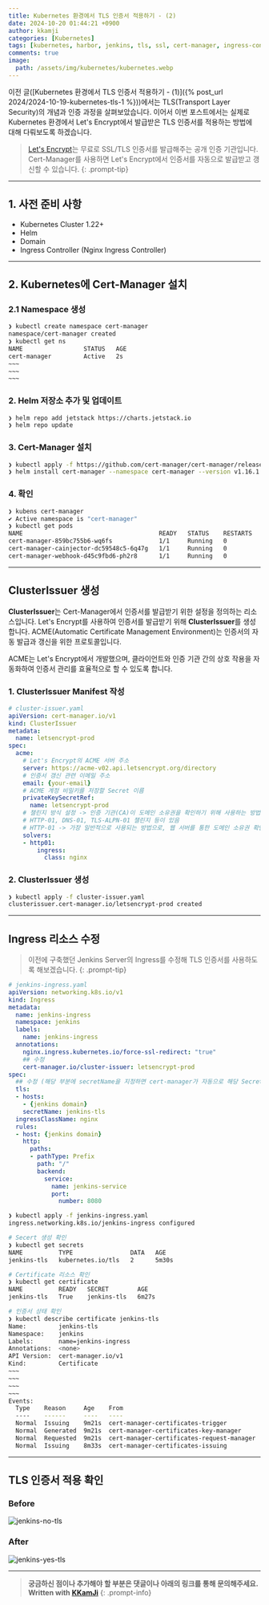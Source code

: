```yaml
---
title: Kubernetes 환경에서 TLS 인증서 적용하기 - (2)
date: 2024-10-20 01:44:21 +0900
author: kkamji
categories: [Kubernetes]
tags: [kubernetes, harbor, jenkins, tls, ssl, cert-manager, ingress-controller]     # TAG names should always be lowercase
comments: true
image:
  path: /assets/img/kubernetes/kubernetes.webp
---
```


이전 글([Kubernetes 환경에서 TLS 인증서 적용하기 - (1)]({% post_url 2024/2024-10-19-kubernetes-tls-1 %}))에서는 TLS(Transport Layer Security)의 개념과 인증 과정을 살펴보았습니다. 이어서 이번 포스트에서는 실제로 Kubernetes 환경에서 Let's Encrypt에서 발급받은 TLS 인증서를 적용하는 방법에 대해 다뤄보도록 하겠습니다.

> [Let's Encrypt](https://letsencrypt.org/)는 무료로 SSL/TLS 인증서를 발급해주는 공개 인증 기관입니다. Cert-Manager를 사용하면 Let's Encrypt에서 인증서를 자동으로 발급받고 갱신할 수 있습니다.
{: .prompt-tip}

---

## 1. 사전 준비 사항

- Kubernetes Cluster 1.22+
- Helm
- Domain
- Ingress Controller (Nginx Ingress Controller)

---

## 2. Kubernetes에 Cert-Manager 설치

### 2.1 Namespace 생성

```bash
❯ kubectl create namespace cert-manager
namespace/cert-manager created
❯ kubectl get ns
NAME                 STATUS   AGE
cert-manager         Active   2s
~~~
~~~
~~~
```

### 2. Helm 저장소 추가 및 업데이트

```bash
❯ helm repo add jetstack https://charts.jetstack.io
❯ helm repo update
```

### 3. Cert-Manager 설치

```bash
❯ kubectl apply -f https://github.com/cert-manager/cert-manager/releases/download/v1.16.1/cert-manager.crds.yaml
❯ helm install cert-manager --namespace cert-manager --version v1.16.1 jetstack/cert-manager
```

### 4. 확인

```bash
❯ kubens cert-manager
✔ Active namespace is "cert-manager"
❯ kubectl get pods
NAME                                      READY   STATUS    RESTARTS   AGE
cert-manager-859bc755b6-wq6fs             1/1     Running   0          6m38s
cert-manager-cainjector-dc59548c5-6q47g   1/1     Running   0          6m38s
cert-manager-webhook-d45c9fbd6-ph2r8      1/1     Running   0          6m38s
```

---

## ClusterIssuer 생성

**ClusterIssuer**는 Cert-Manager에서 인증서를 발급받기 위한 설정을 정의하는 리소스입니다. Let's Encrypt를 사용하여 인증서를 발급받기 위해 **ClusterIssuer**를 생성합니다. ACME(Automatic Certificate Management Environment)는 인증서의 자동 발급과 갱신을 위한 프로토콜입니다.  

ACME는 Let's Encrypt에서 개발했으며, 클라이언트와 인증 기관 간의 상호 작용을 자동화하여 인증서 관리를 효율적으로 할 수 있도록 합니다.

### 1. ClusterIssuer Manifest 작성

```yaml
# cluster-issuer.yaml
apiVersion: cert-manager.io/v1
kind: ClusterIssuer
metadata:
  name: letsencrypt-prod
spec:
  acme:
    # Let's Encrypt의 ACME 서버 주소
    server: https://acme-v02.api.letsencrypt.org/directory
    # 인증서 갱신 관련 이메일 주소
    email: {your-email}
    # ACME 계정 비밀키를 저장할 Secret 이름
    privateKeySecretRef:
      name: letsencrypt-prod
    # 챌린지 방식 설정 -> 인증 기관(CA)이 도메인 소유권을 확인하기 위해 사용하는 방법 지정
    # HTTP-01, DNS-01, TLS-ALPN-01 챌린지 등이 있음
    # HTTP-01 -> 가장 일반적으로 사용되는 방법으로, 웹 서버를 통한 도메인 소유권 확인
    solvers:
    - http01:
        ingress:
          class: nginx
```

### 2. ClusterIssuer 생성

```bash
❯ kubectl apply -f cluster-issuer.yaml
clusterissuer.cert-manager.io/letsencrypt-prod created
```

---

## Ingress 리소스 수정

> 이전에 구축했던 Jenkins Server의 Ingress를 수정해 TLS 인증서를 사용하도록 해보겠습니다.
{: .prompt-tip}

```yaml
# jenkins-ingress.yaml
apiVersion: networking.k8s.io/v1
kind: Ingress
metadata:
  name: jenkins-ingress
  namespace: jenkins
  labels:
    name: jenkins-ingress
  annotations:
    nginx.ingress.kubernetes.io/force-ssl-redirect: "true"
    ## 수정
    cert-manager.io/cluster-issuer: letsencrypt-prod
spec:
  ## 수정 (해당 부분에 secretName을 지정하면 cert-manager가 자동으로 해당 Secret을 생성하고 관리)
  tls:
  - hosts:
    - {jenkins domain}
    secretName: jenkins-tls
  ingressClassName: nginx
  rules:
  - host: {jenkins domain}
    http:
      paths:
      - pathType: Prefix
        path: "/"
        backend:
          service:
            name: jenkins-service
            port: 
              number: 8080
```

```bash
❯ kubectl apply -f jenkins-ingress.yaml
ingress.networking.k8s.io/jenkins-ingress configured

# Secert 생성 확인
❯ kubectl get secrets
NAME          TYPE                DATA   AGE
jenkins-tls   kubernetes.io/tls   2      5m30s

# Certificate 리소스 확인
❯ kubectl get certificate
NAME          READY   SECRET        AGE
jenkins-tls   True    jenkins-tls   6m27s

# 인증서 상태 확인
❯ kubectl describe certificate jenkins-tls
Name:         jenkins-tls
Namespace:    jenkins
Labels:       name=jenkins-ingress
Annotations:  <none>
API Version:  cert-manager.io/v1
Kind:         Certificate
~~~
~~~
~~~
~~~
Events:
  Type    Reason     Age    From                                       Message
  ----    ------     ----   ----                                       -------
  Normal  Issuing    9m21s  cert-manager-certificates-trigger          Issuing certificate as Secret does not exist
  Normal  Generated  9m21s  cert-manager-certificates-key-manager      Stored new private key in temporary Secret resource "jenkins-tls-k9nkx"
  Normal  Requested  9m21s  cert-manager-certificates-request-manager  Created new CertificateRequest resource "jenkins-tls-1"
  Normal  Issuing    8m33s  cert-manager-certificates-issuing          The certificate has been successfully issued
```

---

## TLS 인증서 적용 확인

### Before

![jenkins-no-tls](/assets/img/ci-cd/jenkins/no-tls.png)

### After

![jenkins-yes-tls](/assets/img/ci-cd/jenkins/yes-tls.png)

---
> **궁금하신 점이나 추가해야 할 부분은 댓글이나 아래의 링크를 통해 문의해주세요.**  
> **Written with [KKamJi](https://www.linkedin.com/in/taejikim/)**
{: .prompt-info}

